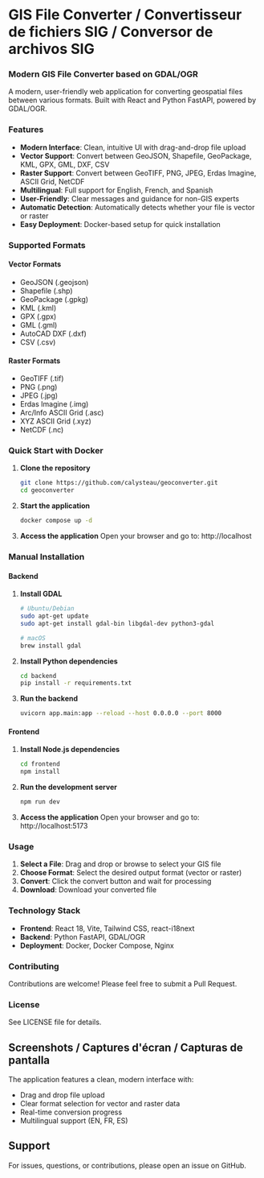 # GIS File Converter / Convertisseur de fichiers SIG / Conversor de archivos SIG

### Modern GIS File Converter based on GDAL/OGR

A modern, user-friendly web application for converting geospatial files between various formats. Built with React and Python FastAPI, powered by GDAL/OGR.

### Features

- **Modern Interface**: Clean, intuitive UI with drag-and-drop file upload
- **Vector Support**: Convert between GeoJSON, Shapefile, GeoPackage, KML, GPX, GML, DXF, CSV
- **Raster Support**: Convert between GeoTIFF, PNG, JPEG, Erdas Imagine, ASCII Grid, NetCDF
- **Multilingual**: Full support for English, French, and Spanish
- **User-Friendly**: Clear messages and guidance for non-GIS experts
- **Automatic Detection**: Automatically detects whether your file is vector or raster
- **Easy Deployment**: Docker-based setup for quick installation

### Supported Formats

#### Vector Formats
- GeoJSON (.geojson)
- Shapefile (.shp)
- GeoPackage (.gpkg)
- KML (.kml)
- GPX (.gpx)
- GML (.gml)
- AutoCAD DXF (.dxf)
- CSV (.csv)

#### Raster Formats
- GeoTIFF (.tif)
- PNG (.png)
- JPEG (.jpg)
- Erdas Imagine (.img)
- Arc/Info ASCII Grid (.asc)
- XYZ ASCII Grid (.xyz)
- NetCDF (.nc)

### Quick Start with Docker

1. **Clone the repository**
   ```bash
   git clone https://github.com/calysteau/geoconverter.git
   cd geoconverter
   ```

2. **Start the application**
   ```bash
   docker compose up -d
   ```

3. **Access the application**
   Open your browser and go to: http://localhost

### Manual Installation

#### Backend

1. **Install GDAL**
   ```bash
   # Ubuntu/Debian
   sudo apt-get update
   sudo apt-get install gdal-bin libgdal-dev python3-gdal

   # macOS
   brew install gdal
   ```

2. **Install Python dependencies**
   ```bash
   cd backend
   pip install -r requirements.txt
   ```

3. **Run the backend**
   ```bash
   uvicorn app.main:app --reload --host 0.0.0.0 --port 8000
   ```

#### Frontend

1. **Install Node.js dependencies**
   ```bash
   cd frontend
   npm install
   ```

2. **Run the development server**
   ```bash
   npm run dev
   ```

3. **Access the application**
   Open your browser and go to: http://localhost:5173

### Usage

1. **Select a File**: Drag and drop or browse to select your GIS file
2. **Choose Format**: Select the desired output format (vector or raster)
3. **Convert**: Click the convert button and wait for processing
4. **Download**: Download your converted file

### Technology Stack

- **Frontend**: React 18, Vite, Tailwind CSS, react-i18next
- **Backend**: Python FastAPI, GDAL/OGR
- **Deployment**: Docker, Docker Compose, Nginx

### Contributing

Contributions are welcome! Please feel free to submit a Pull Request.

### License

See LICENSE file for details.

## Screenshots / Captures d'écran / Capturas de pantalla

The application features a clean, modern interface with:
- Drag and drop file upload
- Clear format selection for vector and raster data
- Real-time conversion progress
- Multilingual support (EN, FR, ES)

## Support

For issues, questions, or contributions, please open an issue on GitHub.
